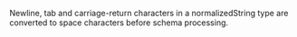 Newline, tab and carriage-return characters in a normalizedString type are converted to space characters before schema processing.